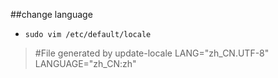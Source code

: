 ##change language

+ `sudo vim /etc/default/locale`
> #File generated by update-locale
> LANG="zh_CN.UTF-8"
> LANGUAGE="zh_CN:zh"

